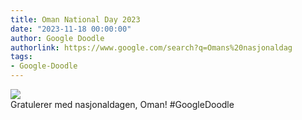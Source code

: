 ```yaml
---
title: Oman National Day 2023
date: "2023-11-18 00:00:00"
author: Google Doodle
authorlink: https://www.google.com/search?q=Omans%20nasjonaldag
tags:
- Google-Doodle
---
```

<img src="https://www.google.com/logos/doodles/2023/oman-national-day-2023-6753651837109969-law.gif" referrerpolicy="no-referrer"><br>Gratulerer med nasjonaldagen, Oman! #GoogleDoodle